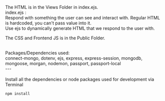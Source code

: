 
The HTML is in the Views Folder in index.ejs. <br>
index.ejs : <br>
Respond with something the user can see and interact with. Regular HTML is hardcoded, you can't pass value into it. <br>
Use ejs to dynamically generate HTML that we respond to the user with. 
<br>

The CSS and Frontend JS is in the Public Folder. 
<br>
<br>


Packages/Dependencies used: <br>
connect-mongo, dotenv, ejs, express, express-session, mongodb, mongoose, morgan, nodemon, passport, passport-local
<br>
--- <br>
<br>
 Install all the dependencies or node packages used for development via Terminal

`npm install`

